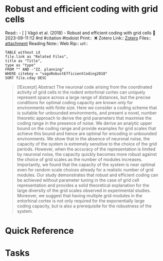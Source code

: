 
# Robust and efficient coding with grid cells
Read:: - [ ] Vágó et al. (2018) - Robust and efficient coding with grid cells 🛫2023-09-11 !!2 #rd #citation #todoist
Print::  ❌
Zotero Link:: [Zotero](zotero://select/library/items/PJULWWAQ) 
Files:: [attachment](<file:///C:/Users/michaelt/Insync/m@tarlton.info/Google%20Drive/06.%20Zotero/storage_new/PLoS%20computational%20biology_2018/V%C3%A1g%C3%B3_Ujfalussy_2018_Robust%20and%20efficient%20coding%20with%20grid%20cells.pdf>)
Reading Note::
Web Rip::
url:: 

```dataview
TABLE without id
file.link as "Related Files",
title as "Title",
type as "type"
FROM "" AND -"ZZ. planning"
WHERE citekey = "vagoRobustEfficientCoding2018" 
SORT file.cday DESC
```

> [!Excerpt] Abstract
> The neuronal code arising from the coordinated activity of grid cells in the rodent entorhinal cortex can uniquely represent space across a large range of distances, but the precise conditions for optimal coding capacity are known only for environments with finite size. Here we consider a coding scheme that is suitable for unbounded environments, and present a novel, number theoretic approach to derive the grid parameters that maximise the coding range in the presence of noise. We derive an analytic upper bound on the coding range and provide examples for grid scales that achieve this bound and hence are optimal for encoding in unbounded environments. We show that in the absence of neuronal noise, the capacity of the system is extremely sensitive to the choice of the grid periods. However, when the accuracy of the representation is limited by neuronal noise, the capacity quickly becomes more robust against the choice of grid scales as the number of modules increases. Importantly, we found that the capacity of the system is near optimal even for random scale choices already for a realistic number of grid modules. Our study demonstrates that robust and efficient coding can be achieved without parameter tuning in the case of grid cell representation and provides a solid theoretical explanation for the large diversity of the grid scales observed in experimental studies. Moreover, we suggest that having multiple grid modules in the entorhinal cortex is not only required for the exponentially large coding capacity, but is also a prerequisite for the robustness of the system.

# Quick Reference

# Tasks























